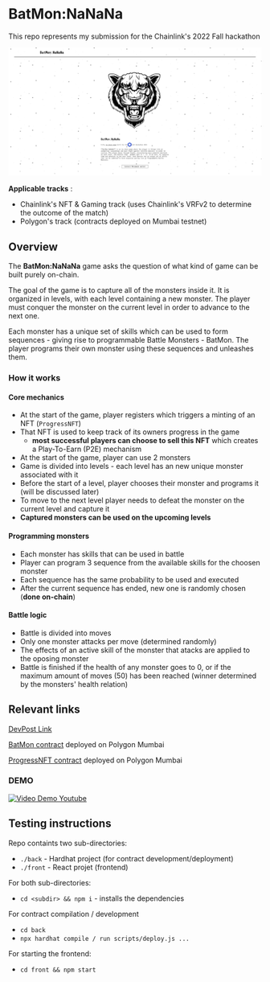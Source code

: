 # BatMon:NaNaNa

This repo represents my submission for the Chainlink's 2022 Fall hackathon

<center>

![overview](./demo.png)

</center>

**Applicable tracks** :

-   Chainlink's NFT & Gaming track (uses Chainlink's VRFv2 to determine the outcome of the match)
-   Polygon's track (contracts deployed on Mumbai testnet)

## Overview

The **BatMon:NaNaNa** game asks the question of what kind of game can be built purely on-chain.

The goal of the game is to capture all of the monsters inside it. It is organized in levels, with each level containing a new monster. The player must conquer the monster on the current level in order to advance to the next one.

Each monster has a unique set of skills which can be used to form sequences - giving rise to programmable Battle Monsters - BatMon. The player programs their own monster using these sequences and unleashes them.

### How it works

#### Core mechanics

-   At the start of the game, player registers which triggers a minting of an NFT (`ProgressNFT`)
-   That NFT is used to keep track of its owners progress in the game
    -   **most successful players can choose to sell this NFT** which creates a Play-To-Earn (P2E) mechanism
-   At the start of the game, player can use 2 monsters
-   Game is divided into levels - each level has an new unique monster associated with it
-   Before the start of a level, player chooses their monster and programs it (will be discussed later)
-   To move to the next level player needs to defeat the monster on the current level and capture it
-   **Captured monsters can be used on the upcoming levels**

#### Programming monsters

-   Each monster has skills that can be used in battle
-   Player can program 3 sequence from the available skills for the choosen monster
-   Each sequence has the same probability to be used and executed
-   After the current sequence has ended, new one is randomly chosen (**done on-chain**)

#### Battle logic

-   Battle is divided into moves
-   Only one monster attacks per move (determined randomly)
-   The effects of an active skill of the monster that atacks are applied to the oposing monster
-   Battle is finished if the health of any monster goes to 0, or if the maximum amount of moves (50) has been reached (winner determined by the monsters' health relation)

## Relevant links

[DevPost Link](https://devpost.com/software/batmon-nanana)

[BatMon contract](https://mumbai.polygonscan.com/address/0x71060AfF9d562474915b099df231f1864D73c71E#code) deployed on Polygon Mumbai

[ProgressNFT contract](https://mumbai.polygonscan.com/address/0x2A933824EfE133d5689E225b58A2598e1ab6829f#code) deployed on Polygon Mumbai

### DEMO

[![Video Demo Youtube](https://img.youtube.com/vi/1Zxl5MDcgA8/0.jpg)](https://www.youtube.com/watch?v=1Zxl5MDcgA8)

## Testing instructions

Repo containts two sub-directories:

-   `./back` - Hardhat project (for contract development/deployment)
-   `./front` - React projet (frontend)

For both sub-directories:

-   `cd <subdir> && npm i` - installs the dependencies

For contract compilation / development

-   `cd back`
-   `npx hardhat compile / run scripts/deploy.js ...`

For starting the frontend:

-   `cd front && npm start`
